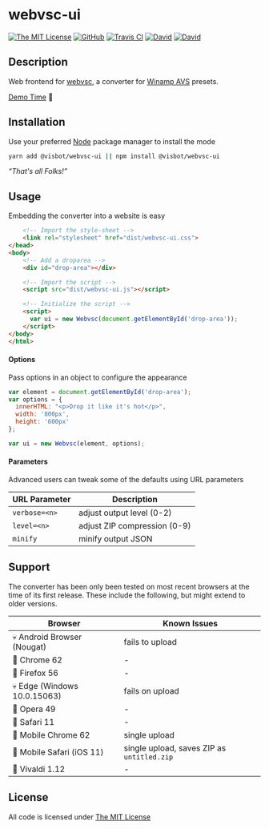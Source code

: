 # webvsc-ui

[![The MIT License](https://img.shields.io/badge/license-MIT-orange.svg?style=flat-square)](http://opensource.org/licenses/MIT)
[![GitHub](https://img.shields.io/github/release/idleberg/webvsc-ui.svg?style=flat-square)](https://github.com/idleberg/webvsc-ui/releases)
[![Travis CI](https://img.shields.io/travis/idleberg/webvsc-ui/gh-pages.svg?style=flat-square)](https://travis-ci.org/idleberg/webvsc-ui)
[![David](https://img.shields.io/david/idleberg/webvsc-ui.svg?style=flat-square)](https://david-dm.org/idleberg/webvsc-ui)
[![David](https://img.shields.io/david/dev/idleberg/webvsc-ui.svg?style=flat-square)](https://david-dm.org/idleberg/webvsc-ui?type=dev)

## Description

Web frontend for [webvsc](https://www.npmjs.com/package/@visbot/webvsc), a converter for [Winamp AVS](http://www.wikiwand.com/en/Advanced_Visualization_Studio) presets.

[Demo Time](https://idleberg.github.io/webvsc-ui/) 🙌

## Installation

Use your preferred [Node](https://nodejs.org) package manager to install the mode

```sh
yarn add @visbot/webvsc-ui || npm install @visbot/webvsc-ui
```

*“That's all Folks!”*

## Usage

Embedding the converter into a website is easy

```html
    <!-- Import the style-sheet -->
    <link rel="stylesheet" href="dist/webvsc-ui.css">
</head>
<body>
    <!-- Add a droparea -->
    <div id="drop-area"></div>

    <!-- Import the script -->
    <script src="dist/webvsc-ui.js"></script>

    <!-- Initialize the script -->
    <script>
      var ui = new Webvsc(document.getElementById('drop-area'));
    </script>
</body>
</html>
```

#### Options

Pass options in an object to configure the appearance

```js
var element = document.getElementById('drop-area');
var options = {
  innerHTML: "<p>Drop it like it's hot</p>",
  width: '800px',
  height: '600px'
};

var ui = new Webvsc(element, options);
```

#### Parameters

Advanced users can tweak some of the defaults using URL parameters

URL Parameter | Description
--------------|-----------------------------
`verbose=<n>` | adjust output level (0-2)
`level=<n>`   | adjust ZIP compression (0-9)
`minify`      | minify output JSON

## Support

The converter has been only been tested on most recent browsers at the time of its first release. These include the following, but might extend to older versions.

Browser                      | Known Issues
-----------------------------|----------------------------
💀 Android Browser (Nougat)  | fails to upload
💯 Chrome 62                 | -
💯 Firefox 56                | -
💀 Edge (Windows 10.0.15063) | fails on upload
💯 Opera 49                  | -
💯 Safari 11                 | -
🤔 Mobile Chrome 62          | single upload
🤔 Mobile Safari (iOS 11)    | single upload, saves ZIP as `untitled.zip`
💯 Vivaldi 1.12              | -

## License

All code is licensed under [The MIT License](http://opensource.org/licenses/MIT)

